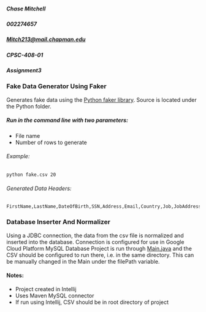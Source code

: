 ##### Chase Mitchell
##### 002274657
##### Mitch213@mail.chapman.edu
##### CPSC-408-01
##### Assignment3

### Fake Data Generator Using Faker
Generates fake data using the [Python faker library](https://github.com/joke2k/faker).  Source is located under the Python folder.

##### Run in the command line with two parameters:
- File name
- Number of rows to generate

###### Example:
```
python fake.csv 20
```

###### Generated Data Headers:
```
FirstName,LastName,DateOfBirth,SSN,Address,Email,Country,Job,JobAddress,UserName,Password,PID
```

### Database Inserter And Normalizer
Using a JDBC connection, the data from the csv file is normalized and inserted into the database.  Connection is configured for use in Google Cloud Platform MySQL Database
Project is run through [Main.java](https://github.com/C-Mitch/Database-Management/tree/master/Assignment%203/Java) and the CSV should be configured to run there, 
i.e. in the same directory.  This can be manually changed in the Main under the filePath variable.

#### Notes:
- Project created in Intellij
- Uses Maven MySQL connector
- If run using Intellij, CSV should be in root directory of project

	

